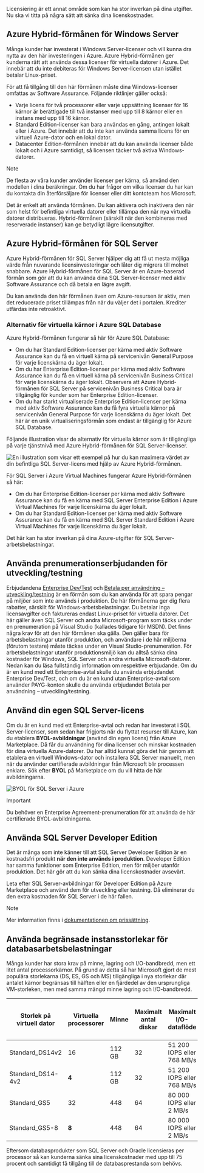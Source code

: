 Licensiering är ett annat område som kan ha stor inverkan på dina utgifter. Nu ska vi titta på några sätt att sänka dina licenskostnader.

## <a name="azure-hybrid-benefit-for-windows-server"></a>Azure Hybrid-förmånen för Windows Server

Många kunder har investerat i Windows Server-licenser och vill kunna dra nytta av den här investeringen i Azure. Azure Hybrid-förmånen ger kunderna rätt att använda dessa licenser för virtuella datorer i Azure. Det innebär att du inte debiteras för Windows Server-licensen utan istället betalar Linux-priset. 

För att få tillgång till den här förmånen måste dina Windows-licenser omfattas av Software Assurance. Följande riktlinjer gäller också:

- Varje licens för två processorer eller varje uppsättning licenser för 16 kärnor är berättigade till två instanser med upp till 8 kärnor eller en instans med upp till 16 kärnor.
- Standard Edition-licenser kan bara användas en gång, antingen lokalt eller i Azure. Det innebär att du inte kan använda samma licens för en virtuell Azure-dator och en lokal dator.
- Datacenter Edition-förmånen innebär att du kan använda licenser både lokalt och i Azure samtidigt, så licensen täcker två aktiva Windows-datorer.

> [!NOTE]
> De flesta av våra kunder använder licenser per kärna, så använd den modellen i dina beräkningar. Om du har frågor om vilka licenser du har kan du kontakta din återförsäljare för licenser eller ditt kontoteam hos Microsoft.

Det är enkelt att använda förmånen. Du kan aktivera och inaktivera den när som helst för befintliga virtuella datorer eller tillämpa den när nya virtuella datorer distribueras. Hybrid-förmånen (särskilt när den kombineras med reserverade instanser) kan ge betydligt lägre licensutgifter.

## <a name="azure-hybrid-benefit-for-sql-server"></a>Azure Hybrid-förmånen för SQL Server

Azure Hybrid-förmånen för SQL Server hjälper dig att få ut mesta möjliga värde från nuvarande licensinvesteringar och låter dig migrera till molnet snabbare. Azure Hybrid-förmånen för SQL Server är en Azure-baserad förmån som gör att du kan använda dina SQL Server-licenser med aktiv Software Assurance och då betala en lägre avgift.

Du kan använda den här förmånen även om Azure-resursen är aktiv, men det reducerade priset tillämpas från när du väljer det i portalen. Krediter utfärdas inte retroaktivt.

### <a name="azure-sql-database-vcore-based-options"></a>Alternativ för virtuella kärnor i Azure SQL Database

Azure Hybrid-förmånen fungerar så här för Azure SQL Database:

- Om du har Standard Edition-licenser per kärna med aktiv Software Assurance kan du få en virtuell kärna på servicenivån General Purpose för varje licenskärna du äger lokalt.
- Om du har Enterprise Edition-licenser per kärna med aktiv Software Assurance kan du få en virtuell kärna på servicenivån Business Critical för varje licenskärna du äger lokalt. Observera att Azure Hybrid-förmånen för SQL Server på servicenivån Business Critical bara är tillgänglig för kunder som har Enterprise Edition-licenser.
- Om du har starkt virtualiserade Enterprise Edition-licenser per kärna med aktiv Software Assurance kan du få fyra virtuella kärnor på servicenivån General Purpose för varje licenskärna du äger lokalt. Det här är en unik virtualiseringsförmån som endast är tillgänglig för Azure SQL Database.

Följande illustration visar de alternativ för virtuella kärnor som är tillgängliga på varje tjänstnivå med Azure Hybrid-förmånen för SQL Server-licenser.

![En illustration som visar ett exempel på hur du kan maximera värdet av din befintliga SQL Server-licens med hjälp av Azure Hybrid-förmånen.](../media-drafts/5-sql-tradein-value.png)

För SQL Server i Azure Virtual Machines fungerar Azure Hybrid-förmånen så här:

- Om du har Enterprise Edition-licenser per kärna med aktiv Software Assurance kan du få en kärna med SQL Server Enterprise Edition i Azure Virtual Machines för varje licenskärna du äger lokalt.
- Om du har Standard Edition-licenser per kärna med aktiv Software Assurance kan du få en kärna med SQL Server Standard Edition i Azure Virtual Machines för varje licenskärna du äger lokalt.

Det här kan ha stor inverkan på dina Azure-utgifter för SQL Server-arbetsbelastningar.

## <a name="use-devtest-subscription-offers"></a>Använda prenumerationserbjudanden för utveckling/testning

Erbjudandena [Enterprise Dev/Test](https://azure.microsoft.com/offers/ms-azr-0148p/) och [Betala per användning – utveckling/testning](https://azure.microsoft.com/offers/ms-azr-0023p/) är en förmån som du kan använda för att spara pengar på miljöer som inte används i produktion. De här förmånerna ger dig flera rabatter, särskilt för Windows-arbetsbelastningar. Du betalar inga licensavgifter och faktureras endast Linux-priset för virtuella datorer. Det här gäller även SQL Server och andra Microsoft-program som täcks under en prenumeration på Visual Studio (kallades tidigare för MSDN). Det finns några krav för att den här förmånen ska gälla. Den gäller bara för arbetsbelastningar utanför produktion, och användare i de här miljöerna (förutom testare) måste täckas under en Visual Studio-prenumeration. För arbetsbelastningar utanför produktionsmiljö kan du alltså sänka dina kostnader för Windows, SQL Server och andra virtuella Microsoft-datorer.
Nedan kan du läsa fullständig information om respektive erbjudande. Om du är en kund med ett Enterprise-avtal skulle du använda erbjudandet Enterprise Dev/Test, och om du är en kund utan Enterprise-avtal som använder PAYG-konton skulle du använda erbjudandet Betala per användning – utveckling/testning.

## <a name="bring-your-own-sql-server-license"></a>Använd din egen SQL Server-licens

Om du är en kund med ett Enterprise-avtal och redan har investerat i SQL Server-licenser, som sedan har frigjorts när du flyttat resurser till Azure, kan du etablera **BYOL-avbildningar** (använd din egen licens) från Azure Marketplace. Då får du användning för dina licenser och minskar kostnaden för dina virtuella Azure-datorer. Du har alltid kunnat göra det här genom att etablera en virtuell Windows-dator och installera SQL Server manuellt, men när du använder certifierade avbildningar från Microsoft blir processen enklare. Sök efter **BYOL** på Marketplace om du vill hitta de här avbildningarna.

![BYOL för SQL Server i Azure](../media-drafts/5-byol-sql-server.png)

> [!IMPORTANT]
> Du behöver en Enterprise Agreement-prenumeration för att använda de här certifierade BYOL-avbildningarna.

## <a name="use-sql-server-developer-edition"></a>Använda SQL Server Developer Edition

Det är många som inte känner till att SQL Server Developer Edition är en kostnadsfri produkt **när den inte används i produktion**. Developer Edition har samma funktioner som Enterprise Edition, men för miljöer utanför produktion. Det här gör att du kan sänka dina licenskostnader avsevärt.

Leta efter SQL Server-avbildningar för Developer Edition på Azure Marketplace och använd dem för utveckling eller testning. Då eliminerar du den extra kostnaden för SQL Server i de här fallen. 

> [!NOTE]
> Mer information finns i [dokumentationen om prissättning](https://docs.microsoft.com/azure/virtual-machines/windows/sql/virtual-machines-windows-sql-server-pricing-guidance).

## <a name="use-constrained-instance-sizes-for-database-workloads"></a>Använda begränsade instansstorlekar för databasarbetsbelastningar 

Många kunder har stora krav på minne, lagring och I/O-bandbredd, men ett litet antal processorkärnor. På grund av detta så har Microsoft gjort de mest populära storlekarna (DS, ES, GS och MS) tillgängliga i nya storlekar där antalet kärnor begränsas till hälften eller en fjärdedel av den ursprungliga VM-storleken, men med samma mängd minne lagring och I/O-bandbredd.

| Storlek på virtuell dator | Virtuella processorer | Minne | Maximalt antal diskar | Maximalt I/O-dataflöde | Licenskostnad för SQL Server Enterprise per år | Total kostnad per år (databehandling och licenser) |
|---------|-------|--------|-----------|--------------------|-----------------------------------------------|---------------------------|
| Standard_DS14v2   | 16 | 112 GB | 32 | 51 200 IOPS eller 768 MB/s |           |           |
| Standard_DS14-4v2 | **4**  | 112 GB | 32 | 51 200 IOPS eller 768 MB/s | 75 % lägre | 57 % lägre |
| Standard_GS5      | 32 | 448    | 64 | 80 000 IOPS eller 2 MB/s   |           |           |
| Standard_GS5-8    | **8**  | 448    | 64 | 80 000 IOPS eller 2 MB/s   | 75 % lägre | 42 % lägre |

Eftersom databasprodukter som SQL Server och Oracle licensieras per processor så kan kunderna sänka sina licenskostnader med upp till 75 procent och samtidigt få tillgång till de databasprestanda som behövs. 

